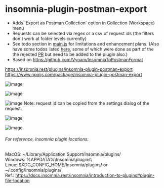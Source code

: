 # insomnia-plugin-postman-export

* Adds 'Export as Postman Collection' option in Collection (Workspace) menu  
* Requests can be selected via regex or a csv of request ids (the filters don't work at folder levels currently)  
* See todo section in [main.js](https://github.com/Vyoam/insomnia-plugin-postman-export/blob/main/main.js) for limitations and enhancement plans. (Also have some todos listed [here](https://github.com/Vyoam/InsomniaToPostmanFormat/blob/main/convertJsonFile.js), some of which were done as part of the the rejected [PR](https://github.com/Kong/insomnia/pull/3827) but need to be added to the plugin also.)
* Based on https://github.com/Vyoam/InsomniaToPostmanFormat

https://insomnia.rest/plugins/insomnia-plugin-postman-export  
https://www.npmjs.com/package/insomnia-plugin-postman-export  

![image](https://github.com/Vyoam/insomnia-plugin-postman-export/assets/1176140/7cb76dbd-d012-4fca-ab0d-e86615f33b11)

![image](https://github.com/Vyoam/insomnia-plugin-postman-export/assets/1176140/335c1f60-f42c-476c-b065-bf7b4a4f3841)

![image](https://github.com/Vyoam/insomnia-plugin-postman-export/assets/1176140/f8ef35c3-4184-4127-a18d-bc9a9ec695b8)
Note: request id can be copied from the settings dialog of the request.

![image](https://github.com/Vyoam/insomnia-plugin-postman-export/assets/1176140/88b444a0-7de3-45cf-8aac-628a6118ed1f)

![image](https://github.com/Vyoam/insomnia-plugin-postman-export/assets/1176140/24721240-576a-4739-aff5-df60890b929a)

###### For reference, Insomnia plugin locations:
MacOS: ~/Library/Application Support/Insomnia/plugins/  
Windows: %APPDATA%\Insomnia\plugins\  
Linux: $XDG_CONFIG_HOME/Insomnia/plugins/ or ~/.config/Insomnia/plugins/  
Ref.: https://docs.insomnia.rest/insomnia/introduction-to-plugins#plugin-file-location
